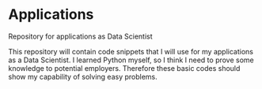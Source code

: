 # Applications
Repository for applications as Data Scientist

This repository will contain code snippets that I will use for my applications as a Data Scientist. I learned Python myself, so I think I need to prove some knowledge to potential employers.
Therefore these basic codes should show my capability of solving easy problems.
